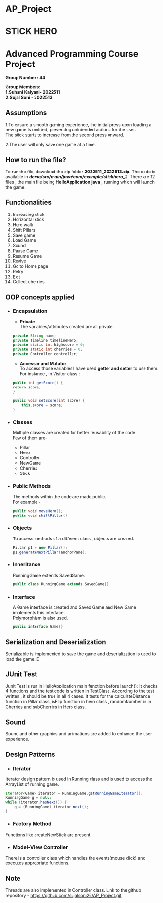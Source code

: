 # AP_Project

# STICK HERO
# Advanced Programming Course Project 

**Group Number : 44**  

**Group Members:**  
**1.Suhani Kalyani- 2022511**   
**2.Sujal Soni - 2022513** 

## Assumptions
1.To ensure a smooth gaming experience, the initial press upon loading a new game is omitted, preventing unintended actions for the user.   
The stick starts to increase from the second press onward.  

2.The user will only save one game at a time.


## How to run the file?
To run the file, download the zip folder **2022511_2022513.zip**. The code is available in ***demo/src/main/java/com/example/stickhero_2***. There are 12 files , the main file being  **HelloApplication.java** , running which will launch the game.

## Functionalities
1. Increasing stick
2. Horizontal stick
3. Hero walk
4. Shift Pillars
5. Save game
6. Load Game
7. Sound
8. Pause Game
9. Resume Game
10. Revive 
11. Go to Home page
12. Retry
13. Exit
14. Collect cherries



## OOP concepts applied
- ### Encapsulation  
    -   **Private**  
    The variables/attributes created are all private.
    ```java
    private String name;
    private Timeline timelineHero;
    private static int highscore = 0;
    private static int cherries = 0;
    private Controller controller;
    ```
    -  **Accessor and Mutator**  
    To access those variables I have used **getter and setter** to use them.  
    For instance , in Visitor class :
    ```java
    public int getScore() {
    return score;
    }

    public void setScore(int score) {
        this.score = score;
    }
    ```
- ### Classes
    Multiple classes are created for better reusability of the code.  
    Few of them are-  
    - Pillar
    - Hero
    - Controller
    - NewGame
    - Cherries
    - Stick
    
- ### Public Methods  
    The methods within the code are made public.   
    For example - 
    ```java
    public void moveHero();
    public void shiftPillar()
    ```  
- ### Objects 
    To access methods of a different class , objects are created.  
    ```java
    Pillar p1 = new Pillar();
    p1.generateNextPillar(anchorPane);
    ```
- ### Inheritance
    RunningGame extends SavedGame.
    ```java
    public class RunningGame extends SavedGame{}
    ```
- ### Interface
    A Game interface is created and Saved Game and New Game implements this interface.  
    Polymorphism is also used.
    ```java
    public interface Game{}
    ```


## Serialization and Deserialization
Serializable is implemented to save the game and deserialization is used to load the game.
E

## JUnit Test
Junit Test is run in HelloApplication main function before launch();
It checks 4 functions and the test code is written in TestClass. According to the test written , it should be true in all 4 cases.
It tests for the calculateDistance function in Pillar class, isFlip function in hero class , randomNumber in in Cherries and subCherries in Hero class.

## Sound
Sound and other graphics and animations are added to enhance the user experience.

## Design Patterns
- ### Iterator  
Iterator design pattern is used in Running class and is used to access the ArrayList of running game.
```java
Iterator<Game> iterator = RunningGame.getRunningGameIterator();
RunningGame g = null;
while (iterator.hasNext()) {
    g = (RunningGame) iterator.next();
}
```

- ### Factory Method
Functions like createNewStick are present.

- ### Model-View Controller
There is a controller class which handles the events(mouse click) and executes appropriate functions.

## Note 
Threads are also implemented in Controller class.
Link to the github repository - https://github.com/sujalsoni26/AP_Project.git

